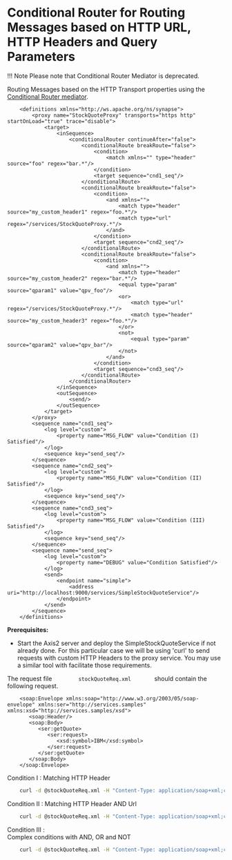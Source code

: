 # Conditional Router for Routing Messages based on HTTP URL, HTTP Headers and Query Parameters

!!! Note
    Please note that Conditional Router Mediator is deprecated.

Routing Messages based on the HTTP Transport properties using the [Conditional Router mediator](https://docs.wso2.com/display/EI650/Conditional+Router+Mediator).

```
    <definitions xmlns="http://ws.apache.org/ns/synapse">
        <proxy name="StockQuoteProxy" transports="https http" startOnLoad="true" trace="disable">
            <target>
                <inSequence>
                    <conditionalRouter continueAfter="false">
                        <conditionalRoute breakRoute="false">
                            <condition>
                                <match xmlns="" type="header" source="foo" regex="bar.*"/>
                            </condition>
                            <target sequence="cnd1_seq"/>
                        </conditionalRoute>
                        <conditionalRoute breakRoute="false">
                            <condition>
                                <and xmlns="">
                                    <match type="header" source="my_custom_header1" regex="foo.*"/>
                                    <match type="url" regex="/services/StockQuoteProxy.*"/>
                                </and>
                            </condition>
                            <target sequence="cnd2_seq"/>
                        </conditionalRoute>
                        <conditionalRoute breakRoute="false">
                            <condition>
                                <and xmlns="">
                                    <match type="header" source="my_custom_header2" regex="bar.*"/>
                                    <equal type="param" source="qparam1" value="qpv_foo"/>
                                    <or>
                                        <match type="url" regex="/services/StockQuoteProxy.*"/>
                                        <match type="header" source="my_custom_header3" regex="foo.*"/>
                                    </or>
                                    <not>
                                        <equal type="param" source="qparam2" value="qpv_bar"/>
                                    </not>
                                </and>
                            </condition>
                            <target sequence="cnd3_seq"/>
                        </conditionalRoute>
                    </conditionalRouter>
                </inSequence>
                <outSequence>
                    <send/>
                </outSequence>
            </target>
        </proxy>
        <sequence name="cnd1_seq">
            <log level="custom">
                <property name="MSG_FLOW" value="Condition (I) Satisfied"/>
            </log>
            <sequence key="send_seq"/>
        </sequence>
        <sequence name="cnd2_seq">
            <log level="custom">
                <property name="MSG_FLOW" value="Condition (II) Satisfied"/>
            </log>
            <sequence key="send_seq"/>
        </sequence>
        <sequence name="cnd3_seq">
            <log level="custom">
                <property name="MSG_FLOW" value="Condition (III) Satisfied"/>
            </log>
            <sequence key="send_seq"/>
        </sequence>
        <sequence name="send_seq">
            <log level="custom">
                <property name="DEBUG" value="Condition Satisfied"/>
            </log>
            <send>
                <endpoint name="simple">
                    <address uri="http://localhost:9000/services/SimpleStockQuoteService"/>
                </endpoint>
            </send>
        </sequence>
    </definitions>
```

**Prerequisites:**

-   Start the Axis2 server and deploy the SimpleStockQuoteService if not
    already done. For this particular case we will be using 'curl' to
    send requests with custom HTTP Headers to the proxy service. You may
    use a similar tool with facilitate those requirements.

  
The request file `         stockQuoteReq.xml        ` should contain the
following request.

```
    <soap:Envelope xmlns:soap="http://www.w3.org/2003/05/soap-envelope" xmlns:ser="http://services.samples" xmlns:xsd="http://services.samples/xsd">
       <soap:Header/>
       <soap:Body>
          <ser:getQuote>
             <ser:request>
                <xsd:symbol>IBM</xsd:symbol>
             </ser:request>
          </ser:getQuote>
       </soap:Body>
    </soap:Envelope>
```

Condition I : Matching HTTP Header

``` bash
    curl -d @stockQuoteReq.xml -H "Content-Type: application/soap+xml;charset=UTF-8" -H "foo:bar" "http://localhost:8280/services/StockQuoteProxy"
```

Condition II : Matching HTTP Header AND Url

``` bash
    curl -d @stockQuoteReq.xml -H "Content-Type: application/soap+xml;charset=UTF-8" -H "my_custom_header1:foo1" "http://localhost:8280/services/StockQuoteProxy"
```

Condition III :  
Complex conditions with AND, OR and NOT

``` bash
    curl -d @stockQuoteReq.xml -H "Content-Type: application/soap+xml;charset=UTF-8" -H "my_custom_header2:bar" -H "my_custom_header3:foo" "http://localhost:8280/services/StockQuoteProxy?qparam1=qpv_foo&qparam2=qpv_foo2"
```
